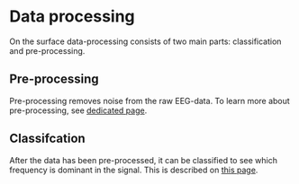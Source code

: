 # Data processing

On the surface data-processing consists of two main parts: classification and pre-processing. 

## Pre-processing

Pre-processing removes noise from the raw EEG-data. To learn more about pre-processing, see [dedicated page](preprocessing.md).

## Classifcation

After the data has been pre-processed, it can be classified to see which frequency is dominant in the signal. This is described on [this page](classification.md).